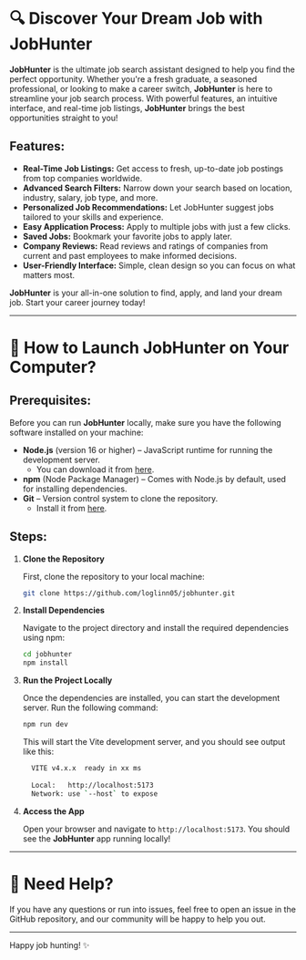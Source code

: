 # :mag: Discover Your Dream Job with JobHunter

**JobHunter** is the ultimate job search assistant designed to help you find the perfect opportunity. Whether you're a fresh graduate, a seasoned professional, or looking to make a career switch, **JobHunter** is here to streamline your job search process. With powerful features, an intuitive interface, and real-time job listings, **JobHunter** brings the best opportunities straight to you!

## Features:

- **Real-Time Job Listings:** Get access to fresh, up-to-date job postings from top companies worldwide.
- **Advanced Search Filters:** Narrow down your search based on location, industry, salary, job type, and more.
- **Personalized Job Recommendations:** Let JobHunter suggest jobs tailored to your skills and experience.
- **Easy Application Process:** Apply to multiple jobs with just a few clicks.
- **Saved Jobs:** Bookmark your favorite jobs to apply later.
- **Company Reviews:** Read reviews and ratings of companies from current and past employees to make informed decisions.
- **User-Friendly Interface:** Simple, clean design so you can focus on what matters most.

**JobHunter** is your all-in-one solution to find, apply, and land your dream job. Start your career journey today!

<hr/>

# :rocket: How to Launch JobHunter on Your Computer?

## Prerequisites:

Before you can run **JobHunter** locally, make sure you have the following software installed on your machine:

- **Node.js** (version 16 or higher) – JavaScript runtime for running the development server.
  - You can download it from [here](https://nodejs.org/).
- **npm** (Node Package Manager) – Comes with Node.js by default, used for installing dependencies.
- **Git** – Version control system to clone the repository.
  - Install it from [here](https://git-scm.com/).

## Steps:

1. **Clone the Repository**

    First, clone the repository to your local machine:

    ```bash
    git clone https://github.com/loglinn05/jobhunter.git
    ```

2. **Install Dependencies**

    Navigate to the project directory and install the required dependencies using npm:

    ```bash
    cd jobhunter
    npm install
    ```

3. **Run the Project Locally**

    Once the dependencies are installed, you can start the development server. Run the following command:

    ```bash
    npm run dev
    ```

    This will start the Vite development server, and you should see output like this:

    ```bash
      VITE v4.x.x  ready in xx ms
      
      Local:   http://localhost:5173
      Network: use `--host` to expose
    ```

4. **Access the App**

    Open your browser and navigate to `http://localhost:5173`. You should see the **JobHunter** app running locally!

<hr/>

# :speech_balloon: Need Help?

If you have any questions or run into issues, feel free to open an issue in the GitHub repository, and our community will be happy to help you out.

<hr/>

Happy job hunting! :sparkles: